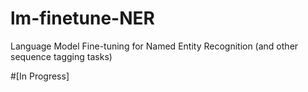 # lm-finetune-NER
Language Model Fine-tuning for Named Entity Recognition (and other sequence tagging tasks)

#[In Progress]
